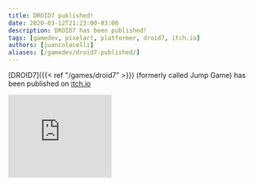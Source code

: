 ```yaml
---
title: DROID7 published!
date: 2020-03-12T21:23:00-03:00
description: DROID7 has been published!
tags: [gamedev, pixelart, platformer, droid7, itch.io]
authors: [juancolacelli]
aliases: [/gamedev/droid7-published/]
---
```


[DROID7]({{< ref "/games/droid7" >}}) (formerly called Jump Game) has been published on [itch.io](https://juancolacelli.itch.io/droid7)

<iframe src="https://itch.io/embed/570980?linkback=true&amp;bg_color=16171a&amp;fg_color=fafdff&amp;link_color=ff8426&amp;border_color=16171a" width="208" height="167" frameborder="0"><a href="https://juancolacelli.itch.io/droid7">DROID7 by Juan Colacelli</a></iframe>
